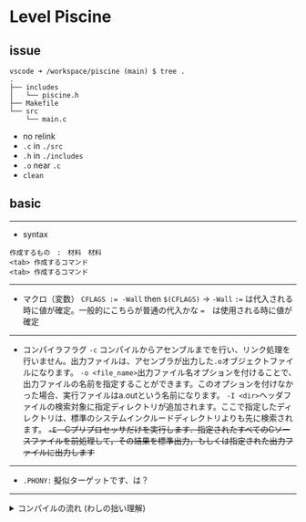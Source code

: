 # Level Piscine

## issue

```
vscode ➜ /workspace/piscine (main) $ tree .
.
├── includes
│   └── piscine.h
├── Makefile
└── src
    └── main.c
```

* no relink
* `.c` in `./src`
* `.h` in `./includes`
* `.o` near `.c`
* `clean`


## basic
---
* syntax
```
作成するもの　:　材料　材料
<tab> 作成するコマンド
<tab> 作成するコマンド
```
---
* マクロ（変数）
`CFLAGS := -Wall` then `$(CFLAGS)` -> `-Wall`
`:=` は代入される時に値が確定。一般的にこちらが普通の代入かな
`=`　は使用される時に値が確定
---
* コンパイラフラグ
`-c` コンパイルからアセンブルまでを行い、リンク処理を行いません。出力ファイルは、アセンブラが出力した`.o`オブジェクトファイルになります。
`-o <file_name>`出力ファイル名オプションを付けることで、出力ファイルの名前を指定することができます。このオプションを付けなかった場合、実行ファイルはa.outという名前になります。
`-I <dir>`ヘッダファイルの検索対象に指定ディレクトリが追加されます。ここで指定したディレクトリは、標準のシステムインクルードディレクトリよりも先に検索されます。
~~`-E`　Cプリプロセッサだけを実行します．指定されたすべてのCソースファイルを前処理して，その結果を標準出力，もしくは指定された出力ファイルに出力します~~

---
* `.PHONY:` 擬似ターゲットです、は？

---
<details>
* <summary>コンパイルの流れ (わしの拙い理解)</summary>

	* `preprocessing` => マクロやインクルードなどを展開

	* `コンパイル` => 機械語に変換
		* `*.h`などのヘッダーファイルはこの時に必要
		* `コンパイルフラグ`を使ってコンパイル

	* `linker`=> 機械語のファイルを結合して実行可能ファイルを生成
		* 必要ならば一般的には`LDFLAGS`を定義して使う
		* ライブラリのリンクなどはここで行う
</details>
